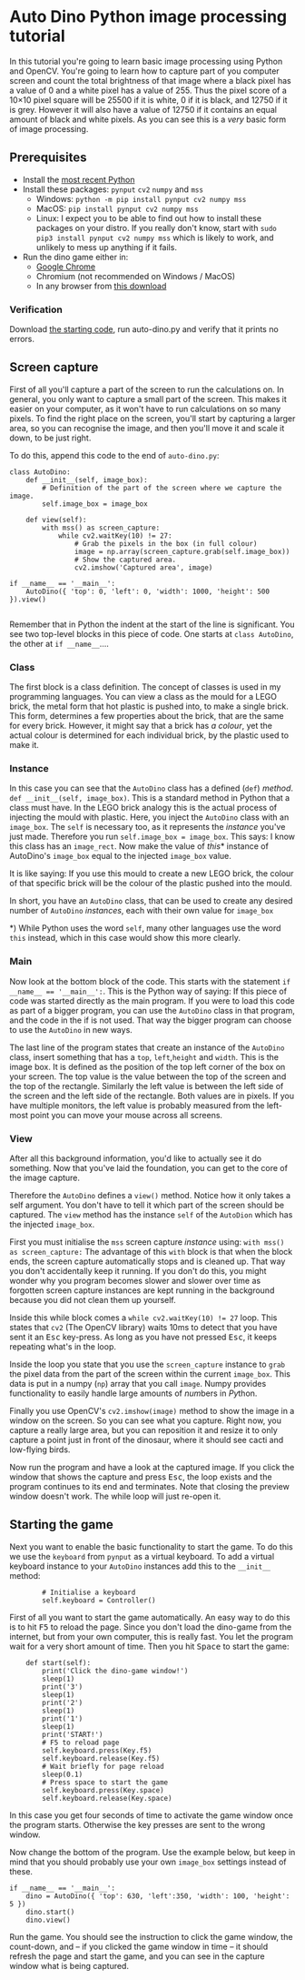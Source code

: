 # Auto Dino Python image processing tutorial

In this tutorial you're going to learn basic image processing using Python and OpenCV. You're going to learn how to capture part of you computer screen and count the total brightness of that image where a black pixel has a value of 0 and a white pixel has a value of 255. Thus the pixel score of a 10×10 pixel square will be 25500 if it is white, 0 if it is black, and 12750 if it is grey. However it will also have a value of 12750 if it contains an equal amount of black and white pixels. As you can see this is a _very_ basic form of image processing.

## Prerequisites

- Install the [most recent Python](https://www.python.org/downloads/release)
- Install these packages: `pynput` `cv2` `numpy` and `mss`
  - Windows: `python -m pip install pynput cv2 numpy mss`
  - MacOS: `pip install pynput cv2 numpy mss`
  - Linux: I expect you to be able to find out how to install these packages on your distro. If you really don't know, start with `sudo pip3 install pynput cv2 numpy mss` which is likely to work, and unlikely to mess up anything if it fails.
- Run the dino game either in:
  - [Google Chrome](https://chrome.google.com)
  - Chromium (not recommended on Windows / MacOS)
  - In any browser from [this download](https://github.com/wayou/t-rex-runner)

### Verification

Download [the starting code](https://github.com/Ghostbird/BUKpinse20-Koding-dino/archive/0-prerequisites.zip), run auto-dino.py and verify that it prints no errors.

## Screen capture

First of all you'll capture a part of the screen to run the calculations on. In general, you only want to capture a small part of the screen. This makes it easier on your computer, as it won't have to run calculations on so many pixels. To find the right place on the screen, you'll start by capturing a larger area, so you can recognise the image, and then you'll move it and scale it down, to be just right.

To do this, append this code to the end of `auto-dino.py`:

```python3
class AutoDino:
    def __init__(self, image_box):
        # Definition of the part of the screen where we capture the image.
        self.image_box = image_box

    def view(self):
        with mss() as screen_capture:
            while cv2.waitKey(10) != 27:
                # Grab the pixels in the box (in full colour)
                image = np.array(screen_capture.grab(self.image_box))
                # Show the captured area.
                cv2.imshow('Captured area', image)

if __name__ == '__main__':
    AutoDino({ 'top': 0, 'left': 0, 'width': 1000, 'height': 500 }).view()


```

Remember that in Python the indent at the start of the line is significant. You see two top-level blocks in this piece of code. One starts at `class AutoDino`, the other at `if __name__`….

### Class

The first block is a class definition. The concept of classes is used in my programming languages. You can view a class as the mould for a LEGO brick, the metal form that hot plastic is pushed into, to make a single brick. This form, determines a few properties about the brick, that are the same for every brick. However, it might say that a brick has _a colour_, yet the actual colour is determined for each individual brick, by the plastic used to make it.

### Instance

In this case you can see that the `AutoDino` class has a defined (`def`) _method_. `def __init__(self, image_box)`. This is a standard method in Python that a class must have. In the LEGO brick analogy this is the actual process of injecting the mould with plastic. Here, you inject the `AutoDino` class with an `image_box`. The `self` is necessary too, as it represents the _instance_ you've just made. Therefore you run `self.image_box = image_box`. This says: I know this class has an `image_rect`. Now make the value of _this_* instance of AutoDino's `image_box` equal to the injected `image_box` value.

It is like saying: If you use this mould to create a new LEGO brick, the colour of that specific brick will be the colour of the plastic pushed into the mould.

In short, you have an `AutoDino` class, that can be used to create any desired number of `AutoDino` _instances_, each with their own value for `image_box`

*) While Python uses the word `self`, many other languages use the word `this` instead, which in this case would show this more clearly.

### Main

Now look at the bottom block of the code. This starts with the statement `if __name__ == '__main__':`. This is the Python way of saying: If this piece of code was started directly as the main program. If you were to load this code as part of a bigger program, you can use the `AutoDino` class in that program, and the code in the if is not used. That way the bigger program can choose to use the `AutoDino` in new ways.

The last line of the program states that create an instance of the `AutoDino` class, insert something that has a `top`, `left`,`height` and `width`. This is the image box. It is defined as the position of the top left corner of the box on your screen. The top value is the value between the top of the screen and the top of the rectangle. Similarly the left value is between the left side of the screen and the left side of the rectangle. Both values are in pixels. If you have multiple monitors, the left value is probably measured from the left-most point you can move your mouse across all screens.

### View

After all this background information, you'd like to actually see it do something. Now that you've laid the foundation, you can get to the core of the image capture.

Therefore the `AutoDino` defines a `view()` method. Notice how it only takes a self argument. You don't have to tell it which part of the screen should be captured. The `view` method has the instance `self` of the `AutoDion` which has the injected `image_box`.

First you must initialise the `mss` screen capture _instance_ using: `with mss() as screen_capture:` The advantage of this `with` block is that when the block ends, the screen capture automatically stops and is cleaned up. That way you don't accidentally keep it running. If you don't do this, you might wonder why you program becomes slower and slower over time as forgotten screen capture instances are kept running in the background because you did not clean them up yourself.

Inside this while block comes a `while cv2.waitKey(10) != 27` loop. This states that `cv2` (The OpenCV library) waits 10ms to detect that you have sent it an <kbd>Esc</kbd> key-press. As long as you have not pressed <kbd>Esc</kbd>, it keeps repeating what's in the loop.

Inside the loop you state that you use the `screen_capture` instance to `grab` the pixel data from the part of the screen within the current `image_box`. This data is put in a numpy (`np`) array that you call `image`. Numpy provides functionality to easily handle large amounts of *num*bers in *Py*thon.

Finally you use OpenCV's `cv2.imshow(image)` method to show the image in a window on the screen. So you can see what you capture. Right now, you capture a really large area, but you can reposition it and resize it to only capture a point just in front of the dinosaur, where it should see cacti and low-flying birds.

Now run the program and have a look at the captured image. If you click the window that shows the capture and press <kbd>Esc</kbd>, the loop exists and the program continues to its end and terminates. Note that closing the preview window doesn't work. The while loop will just re-open it.

## Starting the game

Next you want to enable the basic functionality to start the game. To do this we use the `keyboard` from `pynput` as a virtual keyboard. To add a virtual keyboard instance to your `AutoDino` instances add this to the `__init__` method:

```python3
        # Initialise a keyboard
        self.keyboard = Controller()
```

First of all you want to start the game automatically. An easy way to do this is to hit <kbd>F5</kbd> to reload the page. Since you don't load the dino-game from the internet, but from your own computer, this is really fast. You let the program wait for a very short amount of time. Then you hit <kbd>Space</kbd> to start the game:

```python3
    def start(self):
        print('Click the dino-game window!')
        sleep(1)
        print('3')
        sleep(1)
        print('2')
        sleep(1)
        print('1')
        sleep(1)
        print('START!')
        # F5 to reload page
        self.keyboard.press(Key.f5)
        self.keyboard.release(Key.f5)
        # Wait briefly for page reload
        sleep(0.1)
        # Press space to start the game
        self.keyboard.press(Key.space)
        self.keyboard.release(Key.space)
```

In this case you get four seconds of time to activate the game window once the program starts. Otherwise the key presses are sent to the wrong window.

Now change the bottom of the program. Use the example below, but keep in mind that you should probably use your own `image_box` settings instead of these.

```python3
if __name__ == '__main__':
    dino = AutoDino({ 'top': 630, 'left':350, 'width': 100, 'height': 5 })
    dino.start()
    dino.view()
```

Run the game. You should see the instruction to click the game window, the count-down, and – if you clicked the game window in time – it should refresh the page and start the game, and you can see in the capture window what is being captured.
